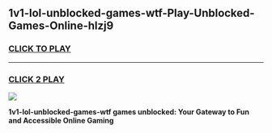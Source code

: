 
## 1v1-lol-unblocked-games-wtf-Play-Unblocked-Games-Online-hlzj9
<h3>
<a href="https://premium76.site?title=1v1-lol-unblocked-games-wtf&ref=25A">CLICK TO PLAY</a></h3>
<hr>

<h3>
<a href="https://premium76.site?title=1v1-lol-unblocked-games-wtf&ref=25A">CLICK 2 PLAY</a>
  
</h3>

<a href="https://premium76.site?title=1v1-lol-unblocked-games-wtf&ref=25A"><img src="https://clearcache.store/games.png"></a>


**1v1-lol-unblocked-games-wtf games unblocked: Your Gateway to Fun and Accessible Online Gaming**
